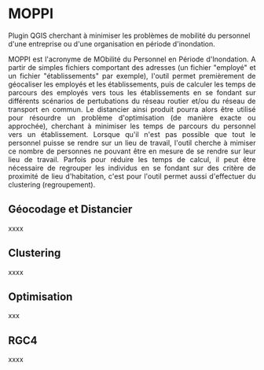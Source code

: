 # MOPPI
Plugin QGIS cherchant à minimiser les problèmes de mobilité du personnel d'une entreprise ou d'une organisation en période d'inondation. 

<p align="justify"> MOPPI est l'acronyme de MObilité du Personnel en Période d'Inondation. A partir de simples fichiers comportant des adresses (un fichier "employé" et un fichier "établissements" par exemple), l'outil permet premièrement de géocaliser les employés et les établissements, puis de calculer les temps de parcours des employés vers tous les établissements en se fondant sur différents scénarios de pertubations du réseau routier et/ou du réseau de transport en commun. Le distancier ainsi produit pourra alors être utilisé pour résourdre un problème d'optimisation (de manière exacte ou approchée), cherchant à minimiser les temps de parcours du personnel vers un établissement. Lorsque qu'il n'est pas possible que tout le personnel puisse se rendre sur un lieu de travail, l'outil cherche à mimiser ce nombre de personnes ne pouvant être en mesure de se rendre sur leur lieu de travail. Parfois pour réduire les temps de calcul, il peut être nécessaire de regrouper les individus en se fondant sur des critère de proximité de lieu d'habitation, c'est pour l'outil permet aussi d'effectuer du clustering (regroupement).</p>

## Géocodage et Distancier

xxxx

## Clustering

xxxx

## Optimisation

xxx

## RGC4

xxxx
